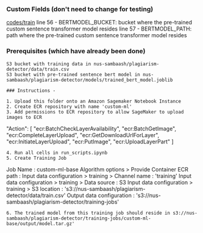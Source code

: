 ### Custom Fields (don't need to change for testing)
[codes/train](codes/train)
line 56 - BERTMODEL_BUCKET: bucket where the pre-trained custom sentence transformer model resides
line 57 - BERTMODEL_PATH: path where the pre-trained custom sentence transformer model resides

### Prerequisites (which have already been done)
  ```
S3 bucket with training data in nus-sambaash/plagiarism-detector/data/train.csv
S3 bucket with pre-trained sentence bert model in nus-sambaash/plagiarism-detector/models/trained_bert_model.joblib

### Instructions - 

1. Upload this folder onto an Amazon Sagemaker Notebook Instance
2. Create ECR repository with name 'custom-ml'
3. Add permissions to ECR repository to allow SageMaker to upload images to ECR
```
"Action": [
  "ecr:BatchCheckLayerAvailability",
  "ecr:BatchGetImage",
  "ecr:CompleteLayerUpload",
  "ecr:GetDownloadUrlForLayer",
  "ecr:InitiateLayerUpload",
  "ecr:PutImage",
  "ecr:UploadLayerPart"
]
```
4. Run all cells in run_scripts.ipynb
5. Create Training Job
```
Job Name : custom-ml-base
Algorithm options > Provide Container ECR path : <path-to-repository-created-above>
Input data configuration > training > Channel name : 'training'
Input data configuration > training > Data source : S3
Input data configuration > training > S3 location : 's3://nus-sambaash/plagiarism-detector/data/train.csv'
Output data configuration : 's3://nus-sambaash/plagiarism-detector/training-jobs'
```
6. The trained model from this training job should reside in s3://nus-sambaash/plagiarism-detector/training-jobs/custom-ml-base/output/model.tar.gz'
